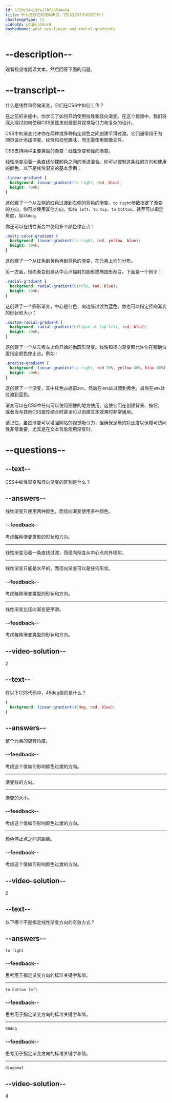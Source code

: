 ```yaml
---
id: 672bc544196a17bf28594e64
title: 什么是线性和径向渐变，它们在CSS中如何工作？
challengeType: 11
videoId: pQqkca5Xor8
dashedName: what-are-linear-and-radial-gradients
---
```


# --description--

观看视频或阅读文本，然后回答下面的问题。

# --transcript--

什么是线性和径向渐变，它们在CSS中如何工作？

在之前的讲座中，你学习了如何开始使用线性和径向渐变。在这个视频中，我们将深入探讨如何使用CSS属性来创建更具视觉吸引力和复杂的设计。

CSS中的渐变允许你在两种或多种指定颜色之间创建平滑过渡。它们通常用于为网页设计添加深度、纹理和视觉趣味，而无需使用图像文件。

CSS支持两种主要类型的渐变：线性渐变和径向渐变。

线性渐变沿着一条直线创建颜色之间的渐进混合。你可以控制这条线的方向和使用的颜色。以下是线性渐变的基本示例：

```css
.linear-gradient {
  background: linear-gradient(to right, red, blue);
  height: 40vh;
}
```

这创建了一个从左侧的红色过渡到右侧的蓝色的渐变。`to right`参数指定了渐变的方向。你可以使用其他方向，如`to left`、`to top`、`to bottom`，甚至可以指定角度，如`45deg`。

你还可以在线性渐变中使用多个颜色停止点：

```css
.multi-color-gradient {
  background: linear-gradient(to right, red, yellow, blue);
  height: 40vh;
}
```

这创建了一个从红色到黄色再到蓝色的渐变，在元素上均匀分布。

另一方面，径向渐变创建从中心点辐射的圆形或椭圆形渐变。下面是一个例子：

```css
.radial-gradient {
  background: radial-gradient(circle, red, blue);
  height: 40vh;
}
```

这创建了一个圆形渐变，中心是红色，向边缘过渡为蓝色。你也可以指定径向渐变的形状和大小：

```css
.custom-radial-gradient {
  background: radial-gradient(ellipse at top left, red, blue);
  height: 40vh;
}
```

这创建了一个从元素左上角开始的椭圆形渐变。线性和径向渐变都允许你在精确位置指定颜色停止点。例如：

```css
.precise-gradient {
  background: linear-gradient(to right, red 20%, yellow 40%, blue 80%);
  height: 40vh;
}
```

这创建了一个渐变，其中红色占据前`20%`，然后在`40%`处过渡到黄色，最后在`80%`处过渡到蓝色。

渐变可以在CSS中任何可以使用图像的地方使用。这使它们在创建背景、按钮，或者当与其他CSS属性结合时甚至可以创建文本效果时非常通用。

请记住，虽然渐变可以增强网站的视觉吸引力，但确保足够的对比度以保障可访问性非常重要，尤其是在文本背后使用渐变时。

# --questions--

## --text--

CSS中线性渐变和径向渐变的区别是什么？

## --answers--

线性渐变只使用两种颜色，而径向渐变使用多种颜色。

### --feedback--

考虑每种渐变类型的形状和方向。

---

线性渐变沿着一条直线过渡，而径向渐变从中心点向外辐射。

---

线性渐变只能是水平的，而径向渐变可以是任何形状。

### --feedback--

考虑每种渐变类型的形状和方向。

---

线性渐变比径向渐变更平滑。

### --feedback--

考虑每种渐变类型的形状和方向。

## --video-solution--

2

## --text--

在以下CSS代码中，45deg指的是什么？

```css
{
  background: linear-gradient(45deg, red, blue);
}
```

## --answers--

整个元素的旋转角度。

### --feedback--

考虑这个值如何影响颜色过渡的方向。

---

渐变线的方向。

---

渐变的大小。

### --feedback--

考虑这个值如何影响颜色过渡的方向。

---

颜色停止点之间的距离。

### --feedback--

考虑这个值如何影响颜色过渡的方向。

## --video-solution--

2

## --text--

以下哪个不是指定线性渐变方向的有效方式？

## --answers--

`to right`

### --feedback--

思考用于指定渐变方向的标准关键字和值。

---

`to bottom left`

### --feedback--

思考用于指定渐变方向的标准关键字和值。

---

`90deg`

### --feedback--

思考用于指定渐变方向的标准关键字和值。

---

`diagonal`

## --video-solution--

4
